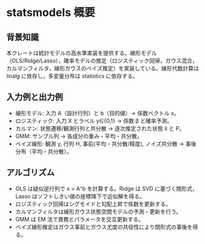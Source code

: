# statsmodels 概要

## 背景知識
本クレートは統計モデルの高水準実装を提供する。線形モデル（OLS/Ridge/Lasso），確率モデルの推定（ロジスティック回帰，ガウス混合，カルマンフィルタ，線形ガウスのベイズ推定）を実装している。線形代数計算は linalg に依存し，多変量分布は statistics に依存する。

## 入力例と出力例
- 線形モデル: 入力 A（設計行列）と b（目的値）→ 係数ベクトル x。
- ロジスティック: 入力 X とラベル y∈{0,1} → 係数 β と確率予測。
- カルマン: 状態遷移/観測行列と共分散 → 逐次推定された状態 x̂ と P。
- GMM: サンプル列 → 各成分の重み・平均・共分散。
- ベイズ線形: 観測 y, 行列 H, 事前(平均・共分散/精度), ノイズ共分散 → 事後分布（平均・共分散）。

## アルゴリズム
- OLS は疑似逆行列で x = A⁺b を計算する。Ridge は SVD に基づく閉形式，Lasso はソフトしきい値の座標降下で近似解を得る。
- ロジスティック回帰はシグモイドと勾配上昇で係数を更新する。
- カルマンフィルタは線形ガウス状態空間モデルの予測・更新を行う。
- GMM は EM 法で責務とパラメータを交互更新する。
- ベイズ線形推定はガウス事前とガウス尤度の共役性により閉形式の事後を得る。
